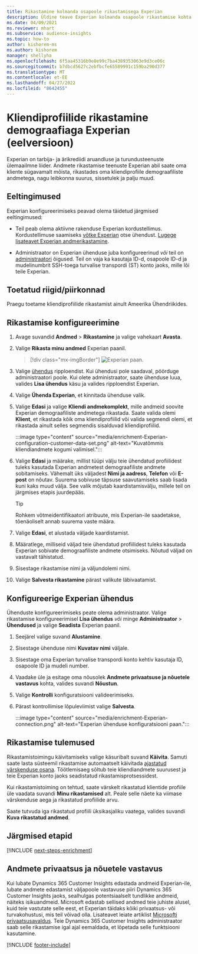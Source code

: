 ```yaml
---
title: Rikastamine kolmanda osapoole rikastamisega Experian
description: Üldine teave Experian kolmanda osapoole rikastamise kohta.
ms.date: 04/09/2021
ms.reviewer: mhart
ms.subservice: audience-insights
ms.topic: how-to
author: kishorem-ms
ms.author: kishorem
manager: shellyha
ms.openlocfilehash: 6f5aa45316b9e0e99c7ba4389353063e9d3ce06c
ms.sourcegitcommit: b7dbcd5627c2ebfbcfe65589991c159ba290d377
ms.translationtype: MT
ms.contentlocale: et-EE
ms.lasthandoff: 04/27/2022
ms.locfileid: "8642455"
---
```

# <a name="enrich-customer-profiles-with-demographics-from-experian-preview"></a>Kliendiprofiilide rikastamine demograafiaga Experian (eelversioon)

Experian on tarbija- ja ärikrediidi aruandluse ja turundusteenuste ülemaailmne liider. Andmete rikastamise teenuste Experian abil saate oma kliente sügavamalt mõista, rikastades oma kliendiprofiile demograafiliste andmetega, nagu leibkonna suurus, sissetulek ja palju muud.

## <a name="prerequisites"></a>Eeltingimused

Experian konfigureerimiseks peavad olema täidetud järgmised eeltingimused:

- Teil peab olema aktiivne rakenduse Experian kordustellimus. Kordustellimuse saamiseks [võtke Experian](https://www.experian.com/marketing-services/contact) otse ühendust. [Lugege lisateavet Experian andmerikastamine](https://www.experian.com/marketing-services/microsoft?cmpid=ems_web_mci_cdppage).

- Administraator on Experian ühenduse juba konfigureerinud *või* teil on [administraatori](permissions.md#admin) õigused. Teil on vaja ka kasutaja ID-d, osapoole ID-d ja mudelinumbrit SSH-toega turvalise transpordi (ST) konto jaoks, mille lõi teile Experian.

## <a name="supported-countriesregions"></a>Toetatud riigid/piirkonnad

Praegu toetame kliendiprofiilide rikastamist ainult Ameerika Ühendriikides.

## <a name="configure-the-enrichment"></a>Rikastamise konfigureerimine

1. Avage suvandid **Andmed** > **Rikastamine** ja valige vahekaart **Avasta**.

1. Valige **Rikasta minu andmed** Experian paanil.

   > [!div class="mx-imgBorder"]
   > ![Experian paan.](media/experian-tile.png "Experian tile")
   > 

1. Valige [ühendus](connections.md) ripploendist. Kui ühendusi pole saadaval, pöörduge administraatori poole. Kui olete administraator, saate ühenduse luua, valides **Lisa ühendus** käsu ja valides ripploendist Experian. 

1. Valige **Ühenda Experian**, et kinnitada ühenduse valik.

1.  Valige **Edasi** ja valige **Kliendi andmekomplekt**, mille andmeid soovite Experian demograafiliste andmetega rikastada. Saate valida olemi **Klient**, et rikastada kõik oma kliendiprofiilid või valida segmendi olemi, et rikastada ainult selles segmendis sisalduvad kliendiprofiilid.

    :::image type="content" source="media/enrichment-Experian-configuration-customer-data-set.png" alt-text="Kuvatõmmis kliendiandmete kogumi valimisel.":::

1. Valige **Edasi** ja määrake, millist tüüpi välju teie ühendatud profiilidest tuleks kasutada Experian andmetest demograafiliste andmete sobitamiseks. Vähemalt üks väljadest **Nimi ja aadress**, **Telefon** või **E-post** on nõutav. Suurema sobivuse täpsuse saavutamiseks saab lisada kuni kaks muud välja. See valik mõjutab kaardistamisvälju, millele teil on järgmises etapis juurdepääs.

    > [!TIP]
    > Rohkem võtmeidentifikaatori atribuute, mis Experian-ile saadetakse, tõenäoliselt annab suurema vaste määra.

1. Valige **Edasi**, et alustada väljade kaardistamist.

1. Määratlege, milliseid väljad teie ühendatud profiilidest tuleks kasutada Experian sobivate demograafiliste andmete otsimiseks. Nõutud väljad on vastavalt tähistatud.

1. Sisestage rikastamise nimi ja väljundolemi nimi.

1. Valige **Salvesta rikastamine** pärast valikute läbivaatamist.

## <a name="configure-the-connection-for-experian"></a>Konfigureerige Experian ühendus 

Ühenduste konfigureerimiseks peate olema administraator. Valige rikastamise konfigureerimisel **Lisa ühendus** *või* minge **Administraator** > **Ühendused** ja valige **Seadista** Experian paanil.

1. Seejärel valige suvand **Alustamine**.

1. Sisestage ühenduse nimi **Kuvatav nimi** väljale.

1. Sisestage oma Experian turvalise transpordi konto kehtiv kasutaja ID, osapoole ID ja mudeli number.

1. Vaadake üle ja esitage oma nõusolek **Andmete privaatsuse ja nõuetele vastavus** kohta, valides suvandi **Nõustun**.

1. Valige **Kontrolli** konfiguratsiooni valideerimiseks.

1. Pärast kontrollimise lõpuleviimist valige **Salvesta**.
   
   :::image type="content" source="media/enrichment-Experian-connection.png" alt-text="Experian ühenduse konfiguratsiooni paan.":::

## <a name="enrichment-results"></a>Rikastamise tulemused

Rikastamistoimingu käivitamiseks valige käsuribalt suvand **Käivita**. Samuti saate lasta süsteemil rikastamise automaatselt käivitada [ajastatud värskenduse osana](system.md#schedule-tab). Töötlemisaeg sõltub teie kliendiandmete suurusest ja teie Experian konto jaoks seadistatud rikastamisprotsessidest.

Kui rikastamistoiming on tehtud, saate värskelt rikastatud klientide profiile üle vaadata suvandi **Minu rikastamised** alt. Peale selle näete ka viimase värskenduse aega ja rikastatud profiilide arvu.

Saate tutvuda iga rikastatud profiili üksikasjaliku vaatega, valides suvandi **Kuva rikastatud andmed**.

## <a name="next-steps"></a>Järgmised etapid

[!INCLUDE [next-steps-enrichment](includes/next-steps-enrichment.md)]

## <a name="data-privacy-and-compliance"></a>Andmete privaatsus ja nõuetele vastavus

Kui lubate Dynamics 365 Customer Insights edastada andmeid Experian-ile, lubate andmete edastamist väljapoole vastavuse piiri Dynamics 365 Customer Insights jaoks, sealhulgas potentsiaalselt tundlikke andmeid, näiteks isikuandmeid. Microsoft edastab sellised andmed teie juhiste alusel, kuid teie vastutate selle eest, et Experian täidaks kõiki privaatsus- või turvakohustusi, mis teil võivad olla. Lisateavet leiate artiklist [Microsofti privaatsusavaldus](https://go.microsoft.com/fwlink/?linkid=396732).
Teie Dynamics 365 Customer Insights administraator saab selle rikastamise igal ajal eemaldada, et lõpetada selle funktsiooni kasutamine.


[!INCLUDE [footer-include](includes/footer-banner.md)]
